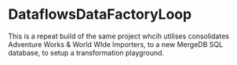 # DataflowsDataFactoryLoop

This is a repeat build of the same project whcih utilises consolidates Adventure Works & World WIde Importers, to a new MergeDB SQL database, to setup a transformation playground.
